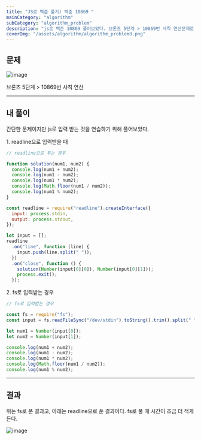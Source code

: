 ```yaml
---
title: "JS로 백준 풀기) 백준 10869 "
mainCategory: "algorithm"
subCategory: "algorithm_problem"
description: "js로 백준 10869 풀어보았다. 브론즈 5단계 > 10869번 사칙 연산문제로  난이도는 최하지만 js로 입력받는 걸 연습하기 위해 풀어봄!"
coverImg: "/assets/algorithm/algorithm_problem3.png"
---
```


## 문제 

![image](/assets/algorithm/algorithm_problem3.png)

브론즈 5단계 > 10869번 사칙 연산

***

## 내 풀이

간단한 문제이지만 js로 입력 받는 것을 연습하기 위해 풀어보았다.

1\. readline으로 입력받을 때

```js
// readline으로 푸는 경우

function solution(num1, num2) {
  console.log(num1 + num2);
  console.log(num1 - num2);
  console.log(num1 * num2);
  console.log(Math.floor(num1 / num2));
  console.log(num1 % num2);
}

const readline = require("readline").createInterface({
  input: process.stdin,
  output: process.stdout,
});

let input = [];
readline
  .on("line", function (line) {
    input.push(line.split(" "));
  })
  .on("close", function () {
    solution(Number(input[0][0]), Number(input[0][1]));
    process.exit();
  });
```

2\. fs로 입력받는 경우

```js
// fs로 입력받는 경우

const fs = require("fs");
const input = fs.readFileSync("/dev/stdin").toString().trim().split(" ");

let num1 = Number(input[0]);
let num2 = Number(input[1]);

console.log(num1 + num2);
console.log(num1 - num2);
console.log(num1 * num2);
console.log(Math.floor(num1 / num2));
console.log(num1 % num2);
```

***

## 결과

위는 fs로 푼 결과고, 아래는 readline으로 푼 결과이다. fs로 풀 때 시간이 조금 더 적게 든다.

![image](/assets/algorithm/algorithm_problem3_3.png)
